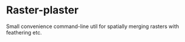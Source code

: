 # Raster-plaster

Small convenience command-line util for spatially merging rasters with feathering etc.
